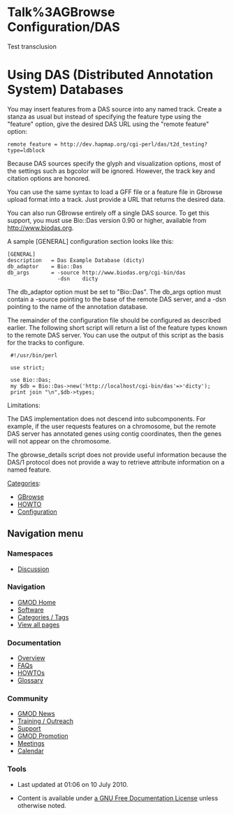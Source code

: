 



<span id="top"></span>




# <span dir="auto">Talk%3AGBrowse Configuration/DAS</span>









Test transclusion

  

# <span id="Using_DAS_.28Distributed_Annotation_System.29_Databases" class="mw-headline">Using DAS (Distributed Annotation System) Databases</span>

You may insert features from a DAS source into any named track. Create a
stanza as usual but instead of specifying the feature type using the
"feature" option, give the desired DAS URL using the "remote feature"
option:

    remote feature = http://dev.hapmap.org/cgi-perl/das/t2d_testing?type=ldblock

Because DAS sources specify the glyph and visualization options, most of
the settings such as bgcolor will be ignored. However, the track key and
citation options are honored.

You can use the same syntax to load a GFF file or a feature file in
Gbrowse upload format into a track. Just provide a URL that returns the
desired data.

You can also run GBrowse entirely off a single DAS source. To get this
support, you must use Bio::Das version 0.90 or higher, available from
<a href="http://www.biodas.org" class="external free"
rel="nofollow">http://www.biodas.org</a>.

A sample \[GENERAL\] configuration section looks like this:

    [GENERAL]
    description   = Das Example Database (dicty)
    db_adaptor    = Bio::Das
    db_args       = -source http://www.biodas.org/cgi-bin/das
                    -dsn    dicty

The db_adaptor option must be set to "Bio::Das". The db_args option must
contain a -source pointing to the base of the remote DAS server, and a
-dsn pointing to the name of the annotation database.

The remainder of the configuration file should be configured as
described earlier. The following short script will return a list of the
feature types known to the remote DAS server. You can use the output of
this script as the basis for the tracks to configure.


``` de1
 #!/usr/bin/perl
 
 use strict;
 
 use Bio::Das;
 my $db = Bio::Das->new('http://localhost/cgi-bin/das'=>'dicty');
 print join "\n",$db->types;
```


Limitations:

The DAS implementation does not descend into subcomponents. For example,
if the user requests features on a chromosome, but the remote DAS server
has annotated genes using contig coordinates, then the genes will not
appear on the chromosome.

The gbrowse_details script does not provide useful information because
the DAS/1 protocol does not provide a way to retrieve attribute
information on a named feature.




[Categories](../Special%3ACategories "Special%3ACategories"):

- [GBrowse](../Category%3AGBrowse "Category%3AGBrowse")
- [HOWTO](../Category%3AHOWTO "Category%3AHOWTO")
- [Configuration](../Category%3AConfiguration "Category%3AConfiguration")






## Navigation menu



### Namespaces


- <span id="ca-talk"><a href="DAS" accesskey="t"
  title="Discussion about the content page [t]">Discussion</a></span>



<a href="../Main_Page"
style="background-image: url(../../images/GMOD-cogs.png);"
title="Visit the main page"></a>


### Navigation



- <span id="n-GMOD-Home">[GMOD Home](../Main_Page)</span>
- <span id="n-Software">[Software](../GMOD_Components)</span>
- <span id="n-Categories-.2F-Tags">[Categories /
  Tags](../Categories)</span>
- <span id="n-View-all-pages">[View all
  pages](../Special:AllPages)</span>




### Documentation



- <span id="n-Overview">[Overview](../Overview)</span>
- <span id="n-FAQs">[FAQs](../Category%3AFAQ)</span>
- <span id="n-HOWTOs">[HOWTOs](../Category%3AHOWTO)</span>
- <span id="n-Glossary">[Glossary](../Glossary)</span>




### Community



- <span id="n-GMOD-News">[GMOD News](../GMOD_News)</span>
- <span id="n-Training-.2F-Outreach">[Training /
  Outreach](../Training_and_Outreach)</span>
- <span id="n-Support">[Support](../Support)</span>
- <span id="n-GMOD-Promotion">[GMOD Promotion](../GMOD_Promotion)</span>
- <span id="n-Meetings">[Meetings](../Meetings)</span>
- <span id="n-Calendar">[Calendar](../Calendar)</span>




### Tools




- <span id="footer-info-lastmod">Last updated at 01:06 on 10 July
  2010.</span>
<!-- - <span id="footer-info-viewcount">8,957 page views.</span> -->
- <span id="footer-info-copyright">Content is available under
  <a href="http://www.gnu.org/licenses/fdl-1.3.html" class="external"
  rel="nofollow">a GNU Free Documentation License</a> unless otherwise
  noted.</span>

<!-- -->



<!-- -->




